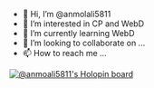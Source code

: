 - 👋 Hi, I’m @anmolali5811
- 👀 I’m interested in CP and WebD
- 🌱 I’m currently learning WebD
- 💞️ I’m looking to collaborate on ...
- 📫 How to reach me ...

<!---
anmolali5811/anmolali5811 is a ✨ special ✨ repository because its `README.md` (this file) appears on your GitHub profile.
You can click the Preview link to take a look at your changes.
--->
[![@anmoali5811's Holopin board](https://holopin.me/anmoali5811)](https://holopin.io/@anmoali5811)
